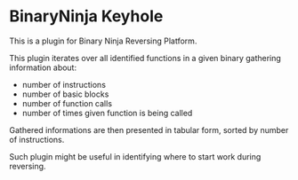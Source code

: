 BinaryNinja Keyhole
====================
This is a plugin for Binary Ninja Reversing Platform.

This plugin iterates over all identified functions in a given binary gathering information about:
 - number of instructions
 - number of basic blocks
 - number of function calls
 - number of times given function is being called

 Gathered informations are then presented in tabular form, sorted by number of instructions.

Such plugin might be useful in identifying where to start work during reversing.
